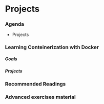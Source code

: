 # Projects

### Agenda
* Projects

### Learning Conteinerization with Docker

##### Goals

##### Projects

### Recommended Readings

### Advanced exercises material

